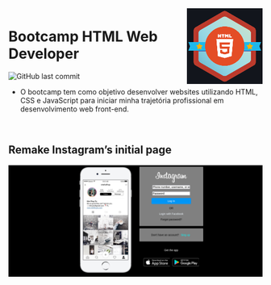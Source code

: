 <img src="icon.png" align="right" />

# Bootcamp HTML Web Developer

![GitHub last commit](https://img.shields.io/github/last-commit/AltherLago/Bootcamp-HTML-Web-Developer)

- O bootcamp tem como objetivo desenvolver websites utilizando HTML, CSS e JavaScript para iniciar minha trajetória profissional em desenvolvimento web front-end.

<br>

## Remake Instagram’s initial page

<img title="picture Instagram’s initial page" alt="Instagram´s initial page" src="/remake-initial-page-insta/remake.png">
